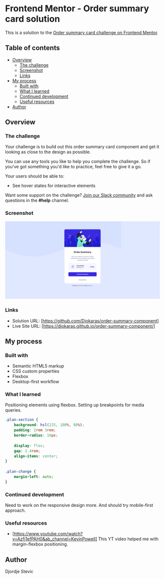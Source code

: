 # Frontend Mentor - Order summary card solution

This is a solution to the [Order summary card challenge on Frontend Mentor](https://www.frontendmentor.io/challenges/order-summary-component-QlPmajDUj).

## Table of contents

- [Overview](#overview)
  - [The challenge](#the-challenge)
  - [Screenshot](#screenshot)
  - [Links](#links)
- [My process](#my-process)
  - [Built with](#built-with)
  - [What I learned](#what-i-learned)
  - [Continued development](#continued-development)
  - [Useful resources](#useful-resources)
- [Author](#author)

## Overview

### The challenge

Your challenge is to build out this order summary card component and get it looking as close to the design as possible.

You can use any tools you like to help you complete the challenge. So if you've got something you'd like to practice, feel free to give it a go.

Your users should be able to:

- See hover states for interactive elements

Want some support on the challenge? [Join our Slack community](https://www.frontendmentor.io/slack) and ask questions in the **#help** channel.

### Screenshot

![](images/SummaryCard.png)

### Links

- Solution URL: [https://github.com/Djokaras/order-summary-component]
- Live Site URL: [https://djokaras.github.io/order-summary-component/]

## My process

### Built with

- Semantic HTML5 markup
- CSS custom properties
- Flexbox
- Desktop-first workflow

### What I learned

Positioning elements using flexbox. Setting up breakpoints for media queries.

```css trick learned to seperate one element in the flex with margin
.plan-section {
	background: hsl(225, 100%, 98%);
	padding: 2rem 3rem;
	border-radius: 16px;

	display: flex;
	gap: 2.4rem;
	align-items: center;
}

.plan-change {
	margin-left: auto;
}
```

### Continued development

Need to work on the responsive design more. And should try mobile-first approach.

### Useful resources

- [https://www.youtube.com/watch?v=Azfj1efPAH0&ab_channel=KevinPowell]
  This YT video helped me with margin-flexbox positioning.

## Author

Djordje Stevic

